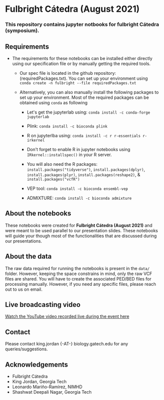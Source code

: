 # Fulbright Cátedra (August 2021)

### This repository contains jupyter notbooks for fulbright Cátedra (symposium).

## Requirements

+ The requirements for these notebooks can be installed either directly using our specification file or by manually getting the required tools.

    + Our spec file is located in the github repository: (requiredPackages.txt). You can set up your environment using `conda create -n fulbright --file requiredPackages.txt` 
    
    + Alternatively, you can also manually install the following packages to set up your environment. Most of the required packages can be obtained using `conda` as following
    
        + Let's get the jupyterlab using: `conda install -c conda-forge jupyterlab`
        
        + Plink: `conda install -c bioconda plink`
        
        + R on jupyterlba using: `conda install -c r r-essentials r-irkernel`
        
        + Don't forget to enable R in jupyter notebooks using `IRkernel::installspec()` in your R server.

        + You will also need the R packages: `install.packages("tidyverse")`, `install.packages(dplyr)`, `install.packages(plyr)`, `install.packages(reshape2)`, & `install.packages("vcfR")`
        
        + VEP tool: `conda install -c bioconda ensembl-vep`
        
        + ADMIXTURE: `conda install -c bioconda admixture`
        
        
## About the notebooks

These notebooks were created for **Fulbright Cátedra (August 2021)** and were meant to be used parallel to our presentation slides. These notebooks will guide your though most of the functionalities that are discussed during our presentations.
        
        
## About the data

The raw data required for running the notebooks is present in the `data/` folder. However, keeping the space constrains in mind, only the raw VCF files are shared. You will have to create the associated PED/BED files for processing manually. However, if you need any specific files, please reach out to us on email.


## Live broadcasting video

[Watch the YouTube video recorded live during the event here](https://www.youtube.com/watch?v=kEtmaDICvpA&t=9952s)


## Contact

Please contact king.jordan {-AT-} biology.gatech.edu for any queries/suggestions.


## Acknowledgements

+ Fulbright Cátedra
+ King Jordan, Georgia Tech
+ Leonardo Mariño-Ramírez, NIMHD 
+ Shashwat Deepali Nagar, Georgia Tech
